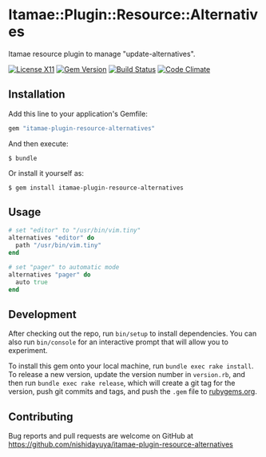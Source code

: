 # Itamae::Plugin::Resource::Alternatives

Itamae resource plugin to manage "update-alternatives".

[![License X11](https://img.shields.io/badge/license-X11-brightgreen.svg)](https://raw.githubusercontent.com/nishidayuya/itamae-plugin-resource-alternatives/master/LICENSE.txt)
[![Gem Version](https://badge.fury.io/rb/itamae-plugin-resource-alternatives.svg)](https://rubygems.org/gems/itamae-plugin-resource-alternatives)
[![Build Status](https://img.shields.io/travis/nishidayuya/itamae-plugin-resource-alternatives.svg)](https://travis-ci.org/nishidayuya/itamae-plugin-resource-alternatives)
[![Code Climate](https://img.shields.io/codeclimate/github/nishidayuya/itamae-plugin-resource-alternatives.svg)](https://codeclimate.com/github/nishidayuya/itamae-plugin-resource-alternatives)

## Installation

Add this line to your application's Gemfile:

```ruby
gem "itamae-plugin-resource-alternatives"
```

And then execute:

    $ bundle

Or install it yourself as:

    $ gem install itamae-plugin-resource-alternatives

## Usage

```ruby
# set "editor" to "/usr/bin/vim.tiny"
alternatives "editor" do
  path "/usr/bin/vim.tiny"
end

# set "pager" to automatic mode
alternatives "pager" do
  auto true
end
```

## Development

After checking out the repo, run `bin/setup` to install dependencies. You can also run `bin/console` for an interactive prompt that will allow you to experiment.

To install this gem onto your local machine, run `bundle exec rake install`. To release a new version, update the version number in `version.rb`, and then run `bundle exec rake release`, which will create a git tag for the version, push git commits and tags, and push the `.gem` file to [rubygems.org](https://rubygems.org).

## Contributing

Bug reports and pull requests are welcome on GitHub at https://github.com/nishidayuya/itamae-plugin-resource-alternatives
